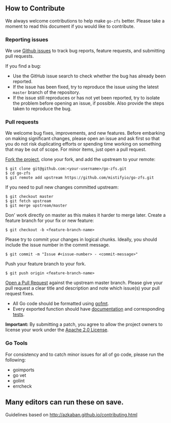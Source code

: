 ## How to Contribute ##

We always welcome contributions to help make `go-zfs` better. Please take a moment to read this document if you would like to contribute.

### Reporting issues ###

We use [Github issues](https://github.com/mistifyio/go-zfs/issues) to track bug reports, feature requests, and submitting pull requests.

If you find a bug:

* Use the GitHub issue search to check whether the bug has already been reported.
* If the issue has been fixed, try to reproduce the issue using the latest `master` branch of the repository.
* If the issue still reproduces or has not yet been reported, try to isolate the problem before opening an issue, if possible. Also provide the steps taken to reproduce the bug.

### Pull requests ###

We welcome bug fixes, improvements, and new features. Before embarking on making significant changes, please open an issue and ask first so that you do not risk duplicating efforts or spending time working on something that may be out of scope. For minor items, just open a pull request.

[Fork the project](https://help.github.com/articles/fork-a-repo), clone your fork, and add the upstream to your remote:

    $ git clone git@github.com:<your-username>/go-zfs.git
    $ cd go-zfs
    $ git remote add upstream https://github.com/mistifyio/go-zfs.git

If you need to pull new changes committed upstream:

    $ git checkout master
    $ git fetch upstream
    $ git merge upstream/master

Don' work directly on master as this makes it harder to merge later. Create a feature branch for your fix or new feature:

    $ git checkout -b <feature-branch-name>

Please try to commit your changes in logical chunks. Ideally, you should include the issue number in the commit message.

    $ git commit -m "Issue #<issue-number> - <commit-message>"

Push your feature branch to your fork.

    $ git push origin <feature-branch-name>

[Open a Pull Request](https://help.github.com/articles/using-pull-requests) against the upstream master branch. Please give your pull request a clear title and description and note which issue(s) your pull request fixes.

* All Go code should be formatted using [gofmt](http://golang.org/cmd/gofmt/). 
* Every exported function should have [documentation](http://blog.golang.org/godoc-documenting-go-code) and corresponding [tests](http://golang.org/doc/code.html#Testing).

**Important:** By submitting a patch, you agree to allow the project owners to license your work under the [Apache 2.0 License](./LICENSE).

### Go Tools ###
For consistency and to catch minor issues for all of go code, please run the following:
* goimports
* go vet
* golint
* errcheck

Many editors can run these on save.
----
Guidelines based on http://azkaban.github.io/contributing.html
